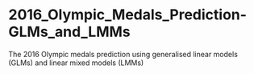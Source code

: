 # 2016_Olympic_Medals_Prediction-GLMs_and_LMMs
The 2016 Olympic medals prediction using generalised linear models (GLMs) and linear mixed models (LMMs)
